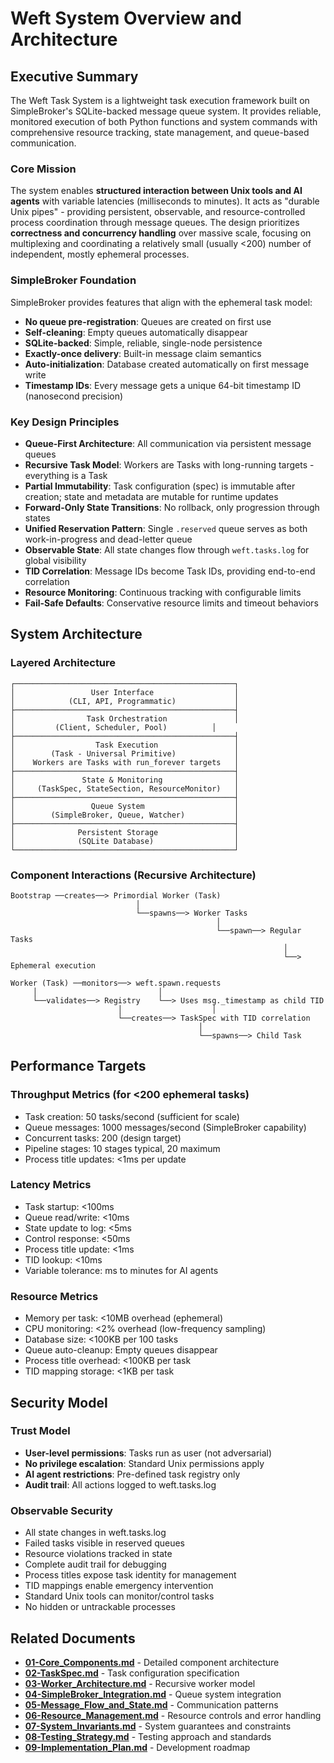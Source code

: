 # Weft System Overview and Architecture

## Executive Summary

The Weft Task System is a lightweight task execution framework built on SimpleBroker's SQLite-backed message queue system. It provides reliable, monitored execution of both Python functions and system commands with comprehensive resource tracking, state management, and queue-based communication.

### Core Mission
The system enables **structured interaction between Unix tools and AI agents** with variable latencies (milliseconds to minutes). It acts as "durable Unix pipes" - providing persistent, observable, and resource-controlled process coordination through message queues. The design prioritizes **correctness and concurrency handling** over massive scale, focusing on multiplexing and coordinating a relatively small (usually <200) number of independent, mostly ephemeral processes.

### SimpleBroker Foundation
SimpleBroker provides features that align with the ephemeral task model:
- **No queue pre-registration**: Queues are created on first use
- **Self-cleaning**: Empty queues automatically disappear  
- **SQLite-backed**: Simple, reliable, single-node persistence
- **Exactly-once delivery**: Built-in message claim semantics
- **Auto-initialization**: Database created automatically on first message write
- **Timestamp IDs**: Every message gets a unique 64-bit timestamp ID (nanosecond precision)

### Key Design Principles
- **Queue-First Architecture**: All communication via persistent message queues
- **Recursive Task Model**: Workers are Tasks with long-running targets - everything is a Task
- **Partial Immutability**: Task configuration (spec) is immutable after creation; state and metadata are mutable for runtime updates
- **Forward-Only State Transitions**: No rollback, only progression through states
- **Unified Reservation Pattern**: Single `.reserved` queue serves as both work-in-progress and dead-letter queue
- **Observable State**: All state changes flow through `weft.tasks.log` for global visibility
- **TID Correlation**: Message IDs become Task IDs, providing end-to-end correlation
- **Resource Monitoring**: Continuous tracking with configurable limits
- **Fail-Safe Defaults**: Conservative resource limits and timeout behaviors

## System Architecture

### Layered Architecture

```
┌─────────────────────────────────────────────────┐
│                 User Interface                  │
│            (CLI, API, Programmatic)             │
├─────────────────────────────────────────────────┤
│                Task Orchestration               │
│         (Client, Scheduler, Pool)          │
├─────────────────────────────────────────────────┤
│                  Task Execution                 │
│        (Task - Universal Primitive)             │
│    Workers are Tasks with run_forever targets   │
├─────────────────────────────────────────────────┤
│               State & Monitoring                │
│     (TaskSpec, StateSection, ResourceMonitor)   │
├─────────────────────────────────────────────────┤
│                 Queue System                    │
│        (SimpleBroker, Queue, Watcher)           │
├─────────────────────────────────────────────────┤
│              Persistent Storage                 │
│              (SQLite Database)                  │
└─────────────────────────────────────────────────┘
```

### Component Interactions (Recursive Architecture)

```
Bootstrap ──creates──> Primordial Worker (Task)
                            │
                            └──spawns──> Worker Tasks
                                              │
                                              └──spawn──> Regular Tasks
                                                             │
                                                             └──> Ephemeral execution

Worker (Task) ──monitors──> weft.spawn.requests
     │                           │
     └──validates──> Registry    └──> Uses msg._timestamp as child TID
                        │                    │
                        └──creates──> TaskSpec with TID correlation
                                          │
                                          └──spawns──> Child Task
```

## Performance Targets

### Throughput Metrics (for <200 ephemeral tasks)
- Task creation: 50 tasks/second (sufficient for scale)
- Queue messages: 1000 messages/second (SimpleBroker capability)
- Concurrent tasks: 200 (design target)
- Pipeline stages: 10 stages typical, 20 maximum
- Process title updates: <1ms per update

### Latency Metrics
- Task startup: <100ms
- Queue read/write: <10ms
- State update to log: <5ms
- Control response: <50ms
- Process title update: <1ms
- TID lookup: <10ms
- Variable tolerance: ms to minutes for AI agents

### Resource Metrics
- Memory per task: <10MB overhead (ephemeral)
- CPU monitoring: <2% overhead (low-frequency sampling)
- Database size: <100KB per 100 tasks
- Queue auto-cleanup: Empty queues disappear
- Process title overhead: <100KB per task
- TID mapping storage: <1KB per task

## Security Model

### Trust Model
- **User-level permissions**: Tasks run as user (not adversarial)
- **No privilege escalation**: Standard Unix permissions apply
- **AI agent restrictions**: Pre-defined task registry only
- **Audit trail**: All actions logged to weft.tasks.log

### Observable Security
- All state changes in weft.tasks.log
- Failed tasks visible in reserved queues
- Resource violations tracked in state
- Complete audit trail for debugging
- Process titles expose task identity for management
- TID mappings enable emergency intervention
- Standard Unix tools can monitor/control tasks
- No hidden or untrackable processes

## Related Documents

- **[01-Core_Components.md](01-Core_Components.md)** - Detailed component architecture
- **[02-TaskSpec.md](02-TaskSpec.md)** - Task configuration specification
- **[03-Worker_Architecture.md](03-Worker_Architecture.md)** - Recursive worker model
- **[04-SimpleBroker_Integration.md](04-SimpleBroker_Integration.md)** - Queue system integration
- **[05-Message_Flow_and_State.md](05-Message_Flow_and_State.md)** - Communication patterns
- **[06-Resource_Management.md](06-Resource_Management.md)** - Resource controls and error handling
- **[07-System_Invariants.md](07-System_Invariants.md)** - System guarantees and constraints
- **[08-Testing_Strategy.md](08-Testing_Strategy.md)** - Testing approach and standards
- **[09-Implementation_Plan.md](09-Implementation_Plan.md)** - Development roadmap